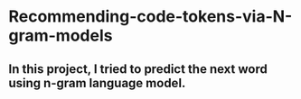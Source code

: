 # Recommending-code-tokens-via-N-gram-models
In this project, I tried to predict the next word using n-gram language model.
---
